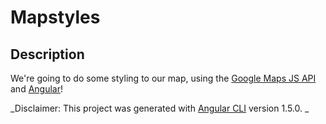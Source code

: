 # Mapstyles

## Description

We're going to do some styling to our map, using the [Google Maps JS API](https://developers.google.com/maps/documentation/javascript/) and [Angular](https://angular.io/)!

_Disclaimer:
This project was generated with [Angular CLI](https://github.com/angular/angular-cli) version 1.5.0.
_
